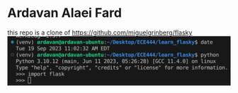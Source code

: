 # Ardavan Alaei Fard #
this repo is a clone of https://github.com/miguelgrinberg/flasky
![Alt text](images/activity_1.png)